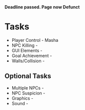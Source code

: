 **Deadline passed. Page now Defunct**

# Tasks #

  * Player Control - Masha
  * NPC Killing -
  * GUI Elements -
  * Goal Achievement -
  * Walls/Collision -

## Optional Tasks ##

  * Multiple NPCs -
  * NPC Suspicion -
  * Graphics -
  * Sound -